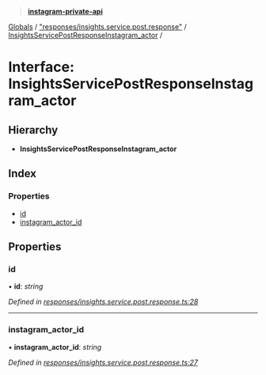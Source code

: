 > **[instagram-private-api](../README.md)**

[Globals](../README.md) / ["responses/insights.service.post.response"](../modules/_responses_insights_service_post_response_.md) / [InsightsServicePostResponseInstagram_actor](_responses_insights_service_post_response_.insightsservicepostresponseinstagram_actor.md) /

# Interface: InsightsServicePostResponseInstagram_actor

## Hierarchy

* **InsightsServicePostResponseInstagram_actor**

## Index

### Properties

* [id](_responses_insights_service_post_response_.insightsservicepostresponseinstagram_actor.md#id)
* [instagram_actor_id](_responses_insights_service_post_response_.insightsservicepostresponseinstagram_actor.md#instagram_actor_id)

## Properties

###  id

• **id**: *string*

*Defined in [responses/insights.service.post.response.ts:28](https://github.com/dilame/instagram-private-api/blob/e9c516c/src/responses/insights.service.post.response.ts#L28)*

___

###  instagram_actor_id

• **instagram_actor_id**: *string*

*Defined in [responses/insights.service.post.response.ts:27](https://github.com/dilame/instagram-private-api/blob/e9c516c/src/responses/insights.service.post.response.ts#L27)*